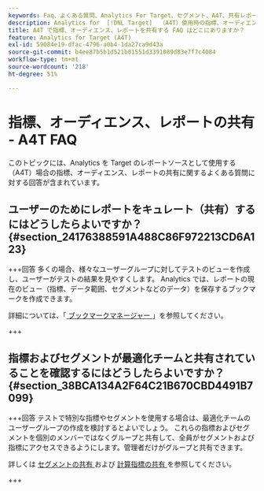 ```yaml
---
keywords: Faq、よくある質問、Analytics For Target、セグメント、A4T、共有レポート
description: Analytics for  [!DNL Target]  （A4T）使用時の指標、オーディエンス、レポートの共有に関する FAQ を紹介します。 A4T では、Adobeアクティビティに Analytics のレポ  [!DNL Target]  ト機能を使用できます。
title: A4T で指標、オーディエンス、レポートを共有する FAQ はどこにありますか？
feature: Analytics for Target (A4T)
exl-id: 59084e19-dfac-4796-a0b4-1da27ca9d43a
source-git-commit: b4ee87b5b1d521b01551d3391089d83e7f7c4084
workflow-type: tm+mt
source-wordcount: '218'
ht-degree: 51%

---
```


# 指標、オーディエンス、レポートの共有 - A4T FAQ

このトピックには、Analytics を Target のレポートソースとして使用する（A4T）場合の指標、オーディエンス、レポートの共有に関するよくある質問に対する回答が含まれています。

## ユーザーのためにレポートをキュレート（共有）するにはどうしたらよいですか？ {#section_24176388591A488C86F972213CD6A123}

+++回答
多くの場合、様々なユーザーグループに対してテストのビューを作成し、ユーザーがテストの結果を見やすくします。 Analytics では、レポートの現在のビュー（指標、データ範囲、セグメントなどのデータ）を保存するブックマークを作成できます。

詳細については、「[ ブックマークマネージャー ](https://experienceleague.adobe.com/docs/analytics/analyze/reports-analytics/bookmarks.html?lang=ja)」を参照してください。

+++

## 指標およびセグメントが最適化チームと共有されていることを確認するにはどうしたらよいですか？ {#section_38BCA134A2F64C21B670CBD4491B7099}

+++回答
テストで特別な指標やセグメントを使用する場合は、最適化チームのユーザーグループの作成を検討するとよいでしょう。 これらの指標およびセグメントを個別のメンバーではなくグループと共有して、全員がセグメントおよび指標にアクセスできるようにします。管理者だけがグループと共有できます。

詳しくは [ セグメントの共有 ](https://experienceleague.adobe.com/docs/analytics/components/segmentation/segmentation-workflow/t-seg-share.html?lang=ja) および [ 計算指標の共有 ](https://experienceleague.adobe.com/docs/analytics/components/calculated-metrics/calcmetric-workflow/cm-sharing.html?lang=ja) を参照してください。

+++
